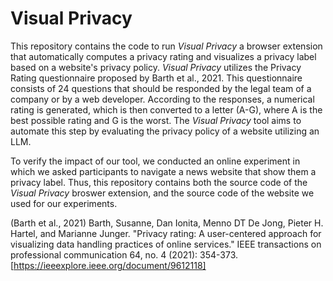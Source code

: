 # Visual Privacy
This repository contains the code to run *Visual Privacy* a browser extension that automatically computes a privacy rating and visualizes a privacy label based on a website's privacy policy. 
*Visual Privacy* utilizes the Privacy Rating questionnaire proposed by Barth et al., 2021. This questionnaire consists of 24 questions that should be responded by the legal team of a company or by a web developer. According to the responses, a numerical rating is generated, which 
is then converted to a letter (A-G), where A is the best possible rating and G is the worst. The *Visual Privacy* tool aims to automate this step by evaluating the privacy policy of a website utilizing an LLM. 

To verify the impact of our tool, we conducted an online experiment in which we asked participants to 
navigate a news website that show them a privacy label. Thus, this repository contains both the source code of the *Visual Privacy* broswer extension, and the source code of the website we used for our experiments.






(Barth et al., 2021) Barth, Susanne, Dan Ionita, Menno DT De Jong, Pieter H. Hartel, and Marianne Junger. "Privacy rating: A user-centered approach for visualizing data handling practices of online services." IEEE transactions on professional communication 64, no. 4 (2021): 354-373. [https://ieeexplore.ieee.org/document/9612118]
